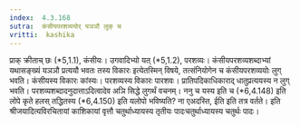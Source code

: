 ```yaml
---
index:  4.3.168
sutra:  कंसीयपरशव्ययोर् यञञौ लुक् च
vritti:  kashika 
---
```


प्राक् क्रीताच् छः (*5,1.1), कंसीयः। उगवादिभ्यो यत् (*5,1.2), परशव्यः। कंसीयपरशव्यशब्दाभ्यां यथासङ्ख्यं यञञौ प्रत्ययौ भवतः तस्य विकारः इत्येतस्मिन् विषये, तत्संनियोगेन च कंसीयपरशव्ययोः लुग् भवति। कंसीयस्य विकारः कांस्यः। परशव्यस्य विकारः पारशवः। प्रातिपदिकाधिकाराद् धातुप्रत्ययस्य न लुग् भवति। परशव्यशब्दादनुदात्ताऽदित्वादेव अञि सिद्धे लुगर्थं वचनम्। ननु च यस्य इति च (*6,4.148) इति लोपे कृते हलस् तद्धितस्य (*6,4.150) इति यलोपो भविष्यति? ना एअदस्ति, ईति इति तत्र वर्तते। इति श्रीजयादित्यविरचितायां काशिकायां वृत्तौ चतुर्थाध्यायस्य तृतीयः पादःचतुर्थाध्यायस्य चतुर्थः पादः।

